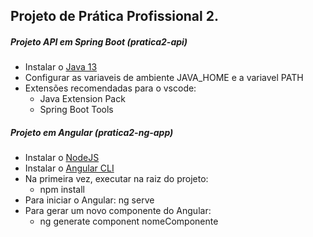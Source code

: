 ## Projeto de Prática Profissional 2.
##### Projeto API em Spring Boot (pratica2-api)
* Instalar o <a href="https://drive.google.com/open?id=1fCClMGV5BeGIiMDXSw8fFKOVkp0JIZuU">Java 13</a>
* Configurar as variaveis de ambiente JAVA_HOME e a variavel PATH
* Extensões recomendadas para o vscode:
    * Java Extension Pack
    * Spring Boot Tools

##### Projeto em Angular (pratica2-ng-app)
* Instalar o <a href="https://drive.google.com/open?id=1LjHwkID8Ow9so7r6HBXWdih_3gfk6P3J">NodeJS</a>
* Instalar o <a href="https://cli.angular.io/">Angular CLI</a>
* Na primeira vez, executar na raiz do projeto:
   * npm install
* Para iniciar o Angular: ng serve
* Para gerar um novo componente do Angular:
   * ng generate component nomeComponente
